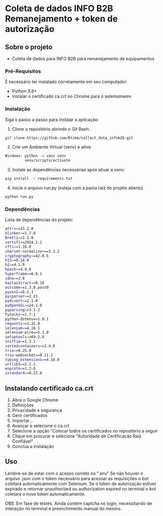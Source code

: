 # Coleta de dados INFO B2B Remanejamento + token de autorização

## Sobre o projeto

- Coleta de dados para INFO B2B para remanejamento de equipamentos

### Pré-Requisitos

É necessário ter instalado corretamente em seu computador:

- Python 3.8+
- Instalar o certificado ca.crt no Chrome para o seleniumwire

### Instalação

Siga o passo a passo para instalar a aplicação:

1. Clone o repositório abrindo o Git Bash:
```bash
git clone https://github.com/Btime/collect_data_infob2b.git
```

2. Crie um Ambiente Virtual (venv) e ative:
```bash
Windows: python -m venv venv
         venv/scripts/activate
```

3. Instale as dependências necessárias após ativar a venv:
```bash
pip install -r requirements.txt
```

4. Inicie o arquivo run.py (esteja com a pasta raiz do projeto aberto)
```bash
python run.py
```

### Dependências

Lista de dependências do projeto:
```bash
attrs==23.2.0
blinker==1.7.0
Brotli==1.1.0
certifi==2024.2.2
cffi==1.16.0
charset-normalizer==3.3.2
cryptography==42.0.5
h11==0.14.0
h2==4.1.0
hpack==4.0.0
hyperframe==6.0.1
idna==3.6
kaitaistruct==0.10
outcome==1.3.0.post0
pyasn1==0.5.1
pycparser==2.21
pydivert==2.1.0
pyOpenSSL==24.1.0
pyparsing==3.1.2
PySocks==1.7.1
python-dotenv==1.0.1
requests==2.31.0
selenium==4.18.1
selenium-wire==5.1.0
setuptools==69.2.0
sniffio==1.3.1
sortedcontainers==2.4.0
trio==0.25.0
trio-websocket==0.11.1
typing_extensions==4.10.0
urllib3==2.2.1
wsproto==1.2.0
zstandard==0.22.0
```

## Instalando certificado ca.crt

1. Abra o Google Chrome
2. Definições
3. Privacidade e segurança
4. Gerir certificados
5. Importar...
6. Avançar e selecione o ca.crt
7. Selecione a opção "Colocar todos os certificados no repositório a seguir
8. Clique em procurar e selecione "Autoridade de Certificação Raiz Confiável"
9. Conclua a instalação

## Uso

Lembre-se de estar com o acesso correto no ".env"
Se não houver o arquivo .json com o token necessário para acessar as requisições o bot coletará automaticamente com Selenium.
Se o token de autorização estiver expirado e retornar unauthorized ou authorization expired no terminal o bot coletará o novo token automaticamente.

OBS: Em fase de testes. Ainda contém captcha no login, necessitando de interação no terminal e preenchimento manual do mesmo.